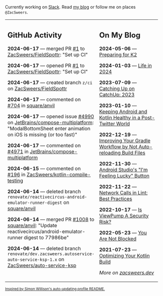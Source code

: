 Currently working on [Slack](https://slack.com/). Read [my blog](https://zacsweers.dev/) or follow me on places `@ZacSweers`.

<table><tr><td valign="top" width="60%">

## GitHub Activity
<!-- githubActivity starts -->
**2024-06-17** — merged PR [#1](https://github.com/ZacSweers/FieldSpottr/pull/1) to [ZacSweers/FieldSpottr](https://github.com/ZacSweers/FieldSpottr): "Set up CI"

**2024-06-17** — opened PR [#1](https://github.com/ZacSweers/FieldSpottr/pull/1) to [ZacSweers/FieldSpottr](https://github.com/ZacSweers/FieldSpottr): "Set up CI"

**2024-06-17** — created branch `z/ci` on [ZacSweers/FieldSpottr](https://github.com/ZacSweers/FieldSpottr)

**2024-06-17** — commented on [#704](https://github.com/square/anvil/issues/704#issuecomment-2174207486) in [square/anvil](https://github.com/square/anvil)

**2024-06-17** — opened issue [#4990](https://github.com/JetBrains/compose-multiplatform/issues/4990) on [JetBrains/compose-multiplatform](https://github.com/JetBrains/compose-multiplatform): "ModalBottomSheet enter animation on iOS is missing (or too fast)"

**2024-06-17** — commented on [#4971](https://github.com/JetBrains/compose-multiplatform/issues/4971#issuecomment-2173894960) in [JetBrains/compose-multiplatform](https://github.com/JetBrains/compose-multiplatform)

**2024-06-15** — commented on [#196](https://github.com/ZacSweers/kotlin-compile-testing/pull/196#issuecomment-2169407092) in [ZacSweers/kotlin-compile-testing](https://github.com/ZacSweers/kotlin-compile-testing)

**2024-06-14** — deleted branch `renovate/reactivecircus-android-emulator-runner-digest` on [square/anvil](https://github.com/square/anvil)

**2024-06-14** — merged PR [#1008](https://github.com/square/anvil/pull/1008) to [square/anvil](https://github.com/square/anvil): "Update reactivecircus/android-emulator-runner digest to 77986be"

**2024-06-14** — deleted branch `renovate/dev.zacsweers.autoservice-auto-service-ksp-1.x` on [ZacSweers/auto-service-ksp](https://github.com/ZacSweers/auto-service-ksp)
<!-- githubActivity ends -->
</td><td valign="top" width="40%">

## On My Blog
<!-- blog starts -->
**2024-05-06** — [Preparing for K2](https://www.zacsweers.dev/preparing-for-k2/)

**2024-01-03** — [Life in 2024](https://www.zacsweers.dev/life-in-2024/)

**2023-07-09** — [Catching Up on CatchUp: 2023](https://www.zacsweers.dev/catching-up-on-catchup-2023/)

**2023-01-10** — [Keeping Android and Kotlin Healthy in a Post-Twitter World](https://www.zacsweers.dev/keeping-android-healthy/)

**2022-12-19** — [Improving Your Gradle Workflow by Not Auto-reloading Build Files](https://www.zacsweers.dev/improving-your-workflow-by-not-auto-reloading-build-files/)

**2022-11-30** — [Android Studio's "I'm Feeling Lucky" Button](https://www.zacsweers.dev/android-studios-im-feeling-lucky-button/)

**2022-11-22** — [Network Calls in Lint: Best Practices](https://www.zacsweers.dev/network-calls-in-lint-best-practices/)

**2022-10-17** — [Is ViewPump A Security Risk?](https://www.zacsweers.dev/is-viewpump-a-security-risk/)

**2022-05-23** — [You Are Not Blocked](https://www.zacsweers.dev/you-are-not-blocked/)

**2021-07-23** — [Optimizing Your Kotlin Build](https://www.zacsweers.dev/optimizing-your-kotlin-build/)
<!-- blog ends -->
_More on [zacsweers.dev](https://zacsweers.dev/)_
</td></tr></table>

<sub><a href="https://simonwillison.net/2020/Jul/10/self-updating-profile-readme/">Inspired by Simon Willison's auto-updating profile README.</a></sub>